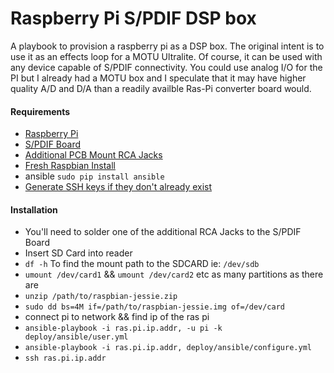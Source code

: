 # Raspberry Pi S/PDIF DSP box
A playbook to provision a raspberry pi as a DSP box.  The original intent is to use it as an effects loop for a MOTU Ultralite.  Of course, it can be used with any device capable of S/PDIF connectivity.  You could use analog I/O for the PI but I already had a MOTU box and I speculate that it may have higher quality A/D and D/A than a readily availble Ras-Pi converter board would.

#### Requirements
-  [Raspberry Pi](https://www.amazon.com/Raspberry-Pi-RASP-PI-3-Model-Motherboard/dp/B01CD5VC92)
-  [S/PDIF Board](https://www.hifiberry.com/products/digiplus/)
-  [Additional PCB Mount RCA Jacks](https://www.hifiberry.com/shop/accessories/rca-jack-pcb-mount-1-pair/)
-  [Fresh Raspbian Install](https://www.raspberrypi.org/downloads/raspbian/)
-  ansible `sudo pip install ansible`
-  [Generate SSH keys if they don't already exist](https://help.github.com/articles/generating-an-ssh-key/)

#### Installation
-  You'll need to solder one of the additional RCA Jacks to the S/PDIF Board
-  Insert SD Card into reader
-  `df -h` To find the mount path to the SDCARD ie: `/dev/sdb`
-  `umount /dev/card1` && `umount /dev/card2` etc as many partitions as there are
-  `unzip /path/to/raspbian-jessie.zip`
-  `sudo dd bs=4M if=/path/to/raspbian-jessie.img of=/dev/card`
-  connect pi to network && find ip of the ras pi
-  `ansible-playbook -i ras.pi.ip.addr, -u pi -k deploy/ansible/user.yml`
-  `ansible-playbook -i ras.pi.ip.addr, deploy/ansible/configure.yml`
-  `ssh ras.pi.ip.addr`